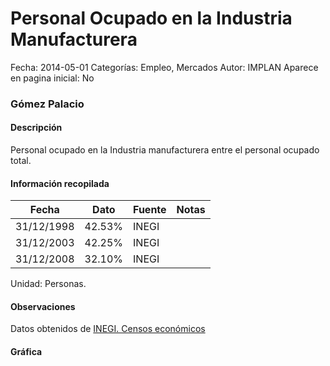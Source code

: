 Personal Ocupado en la Industria Manufacturera
=====

Fecha: 2014-05-01
Categorías: Empleo, Mercados
Autor: IMPLAN
Aparece en pagina inicial: No

### Gómez Palacio

#### Descripción

Personal ocupado en la Industria manufacturera entre el personal ocupado total.

<!-- break -->

#### Información recopilada

<table class="table table-hover table-bordered matriz">
  <thead>
    <tr><th>Fecha</th><th>Dato</th><th>Fuente</th><th>Notas</th></tr>
  </thead>
  <tbody>
    <tr><td class="centrado">31/12/1998</td><td class="derecha">42.53%</td><td>INEGI</td><td></td></tr>
    <tr><td class="centrado">31/12/2003</td><td class="derecha">42.25%</td><td>INEGI</td><td></td></tr>
    <tr><td class="centrado">31/12/2008</td><td class="derecha">32.10%</td><td>INEGI</td><td></td></tr>
  </tbody>
</table>

Unidad: Personas.

#### Observaciones

Datos obtenidos de [INEGI. Censos económicos](http://www3.inegi.org.mx/sistemas/saic/)

#### Gráfica

<div id="Morrisypdwcica" class="grafica"></div>
  <script>
  new Morris.Line({
    element: 'Morrisypdwcica',
    data: [
      { fecha: '1998-12-31', dato: 42.5300 },
      { fecha: '2003-12-31', dato: 42.2500 },
      { fecha: '2008-12-31', dato: 32.0975 }
    ],
    xkey: 'fecha',
    ykeys: ['dato'],
    labels: ['Dato'],
    lineColors: ['#FF5B02'],
    xLabelFormat: function(d) {
      return d.getDate()+'/'+(d.getMonth()+1)+'/'+d.getFullYear();
    },
    dateFormat: function (ts) {
      var d = new Date(ts);
      return d.getDate() + '/' + (d.getMonth() + 1) + '/' + d.getFullYear();
    }
  });
  </script>
